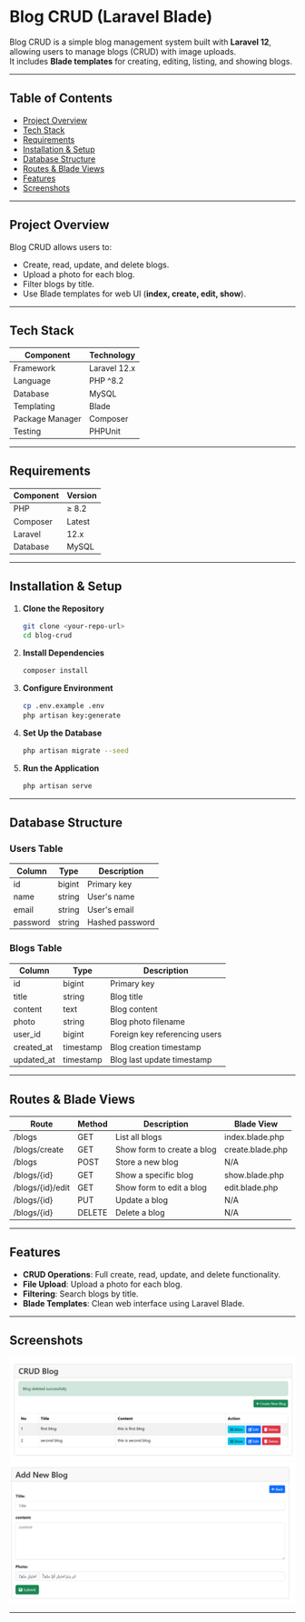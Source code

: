 # Blog CRUD (Laravel Blade)

Blog CRUD is a simple blog management system built with **Laravel 12**, allowing users to manage blogs (CRUD) with image uploads.  
It includes **Blade templates** for creating, editing, listing, and showing blogs.

---

## Table of Contents

-   [Project Overview](#project-overview)
-   [Tech Stack](#tech-stack)
-   [Requirements](#requirements)
-   [Installation & Setup](#installation--setup)
-   [Database Structure](#database-structure)
-   [Routes & Blade Views](#routes--blade-views)
-   [Features](#features)
-   [Screenshots](#screenshots)

---

## Project Overview

Blog CRUD allows users to:

-   Create, read, update, and delete blogs.
-   Upload a photo for each blog.
-   Filter blogs by title.
-   Use Blade templates for web UI (**index, create, edit, show**).

---

## Tech Stack

| Component       | Technology   |
| --------------- | ------------ |
| Framework       | Laravel 12.x |
| Language        | PHP ^8.2     |
| Database        | MySQL        |
| Templating      | Blade        |
| Package Manager | Composer     |
| Testing         | PHPUnit      |

---

## Requirements

| Component | Version |
| --------- | ------- |
| PHP       | ≥ 8.2   |
| Composer  | Latest  |
| Laravel   | 12.x    |
| Database  | MySQL   |

---

## Installation & Setup

1. **Clone the Repository**

    ```bash
    git clone <your-repo-url>
    cd blog-crud
    ```

2. **Install Dependencies**

    ```bash
    composer install
    ```

3. **Configure Environment**

    ```bash
    cp .env.example .env
    php artisan key:generate
    ```

4. **Set Up the Database**

    ```bash
    php artisan migrate --seed
    ```

5. **Run the Application**
    ```bash
    php artisan serve
    ```

---

## Database Structure

### Users Table

| Column   | Type   | Description     |
| -------- | ------ | --------------- |
| id       | bigint | Primary key     |
| name     | string | User's name     |
| email    | string | User's email    |
| password | string | Hashed password |

### Blogs Table

| Column     | Type      | Description                   |
| ---------- | --------- | ----------------------------- |
| id         | bigint    | Primary key                   |
| title      | string    | Blog title                    |
| content    | text      | Blog content                  |
| photo      | string    | Blog photo filename           |
| user_id    | bigint    | Foreign key referencing users |
| created_at | timestamp | Blog creation timestamp       |
| updated_at | timestamp | Blog last update timestamp    |

---

## Routes & Blade Views

| Route            | Method | Description                | Blade View       |
| ---------------- | ------ | -------------------------- | ---------------- |
| /blogs           | GET    | List all blogs             | index.blade.php  |
| /blogs/create    | GET    | Show form to create a blog | create.blade.php |
| /blogs           | POST   | Store a new blog           | N/A              |
| /blogs/{id}      | GET    | Show a specific blog       | show.blade.php   |
| /blogs/{id}/edit | GET    | Show form to edit a blog   | edit.blade.php   |
| /blogs/{id}      | PUT    | Update a blog              | N/A              |
| /blogs/{id}      | DELETE | Delete a blog              | N/A              |

---

## Features

-   **CRUD Operations**: Full create, read, update, and delete functionality.
-   **File Upload**: Upload a photo for each blog.
-   **Filtering**: Search blogs by title.
-   **Blade Templates**: Clean web interface using Laravel Blade.

---

## Screenshots

![Blog Index](images/blog-index.png)
![Add Blog](images/add-blog.png)

---
